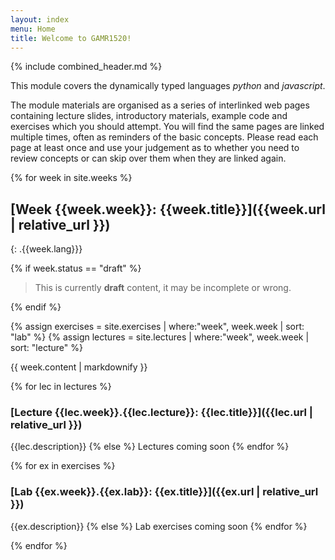 ```yaml
---
layout: index
menu: Home
title: Welcome to GAMR1520!
---
```


{% include combined_header.md %}

This module covers the dynamically typed languages *python* and *javascript*.

The module materials are organised as a series of interlinked web pages containing lecture slides, introductory materials, example code and exercises which you should attempt.
You will find the same pages are linked multiple times, often as reminders of the basic concepts.
Please read each page at least once and use your judgement as to whether you need to review concepts or can skip over them when they are linked again.


{% for week in site.weeks %}

## [Week {{week.week}}: {{week.title}}]({{week.url | relative_url }})
{: .{{week.lang}}}

{% if week.status == "draft" %}
<blockquote>
    <p>
        This is currently <strong>draft</strong> content, it may be incomplete or wrong.
    </p>
</blockquote>
{% endif %}


{% assign exercises = site.exercises | where:"week", week.week | sort: "lab" %}
{% assign lectures = site.lectures | where:"week", week.week | sort: "lecture" %}

{{ week.content | markdownify }}


{% for lec in lectures %}
### [Lecture {{lec.week}}.{{lec.lecture}}: {{lec.title}}]({{lec.url | relative_url }})
{{lec.description}}
{% else %}
Lectures coming soon
{% endfor %}


{% for ex in exercises %}
### [Lab {{ex.week}}.{{ex.lab}}: {{ex.title}}]({{ex.url | relative_url }})
{{ex.description}}
{% else %}
Lab exercises coming soon
{% endfor %}

{% endfor %}<!-- end of week -->

